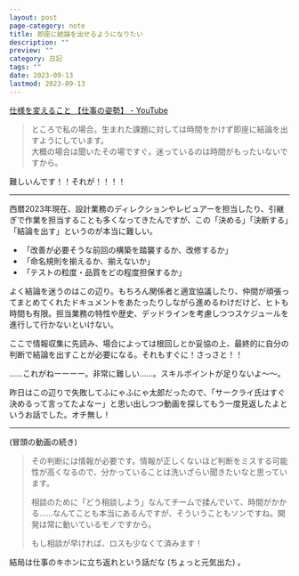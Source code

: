 ```yaml
---
layout: post
page-category: note
title: 即座に結論を出せるようになりたい
description: ""
preview: ""
category: 日記
tags: ""
date: 2023-09-13
lastmod: 2023-09-13
---
```


[仕様を変えること 【仕事の姿勢】 - YouTube](https://www.youtube.com/watch?v=e9zu3-L6Elc)

> ところで私の場合。生まれた課題に対しては時間をかけず即座に結論を出すようにしています。  
> 大概の場合は聞いたその場ですぐ。迷っているのは時間がもったいないですから。

難しいんです！！それが！！！！

---

西暦2023年現在、設計業務のディレクションやレビュアーを担当したり、引継ぎで作業を担当することも多くなってきたんですが、この「決める」「決断する」「結論を出す」というのが本当に難しい。

- 「改善が必要そうな前回の構築を踏襲するか、改修するか」
- 「命名規則を揃えるか、揃えないか」
- 「テストの粒度・品質をどの程度担保するか」

よく結論を迷うのはこの辺り。もちろん関係者と適宜協議したり、仲間が頑張ってまとめてくれたドキュメントをあたったりしながら進めるわけだけど、ヒトも時間も有限。担当業務の特性や歴史、デッドラインを考慮しつつスケジュールを進行して行かないといけない。

ここで情報収集に先読み、場合によっては根回しとか妥協の上、最終的に自分の判断で結論を出すことが必要になる。それもすぐに！さっさと！！

……これがねーーーー。非常に難しい……。スキルポイントが足りないよ～～。

昨日はこの辺りで失敗してふにゃふにゃ太郎だったので、「サークライ氏はすぐ決めるって言ってたよなー」と思い出しつつ動画を探してもう一度見返したよというお話でした。オチ無し！

---

(冒頭の動画の続き)

> その判断には情報が必要です。情報が正しくないほど判断をミスする可能性が高くなるので、分かっていることは洗いざらい聞きたいなと思っています。
>
> 相談のために「どう相談しよう」なんてチームで揉んでいて、時間がかかる……なんてことも本当にあるんですが、そういうこともソンですね。開発は常に動いているモノですから。
>
> もし相談が早ければ、ロスも少なくて済みます！

結局は仕事のキホンに立ち返れという話だな (ちょっと元気出た) 。
